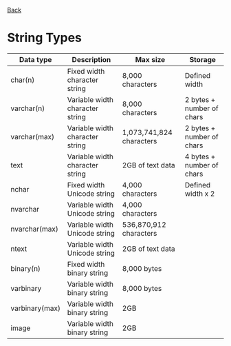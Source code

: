 [Back](README.md)
# String Types
Data type | Description | Max size | Storage
--- | --- | --- | ---
char(n) | Fixed width character string | 8,000 characters | Defined width
varchar(n) | Variable width character string | 8,000 characters | 2 bytes + number of chars
varchar(max) | Variable width character string | 1,073,741,824 characters | 2 bytes + number of chars
text | Variable width character string | 2GB of text data | 4 bytes + number of chars
nchar | Fixed width Unicode string | 4,000 characters | Defined width x 2
nvarchar | Variable width Unicode string | 4,000 characters	 
nvarchar(max) | Variable width Unicode string | 536,870,912 characters	 
ntext | Variable width Unicode string | 2GB of text data	
binary(n) | Fixed width binary string | 8,000 bytes	 
varbinary | Variable width binary string | 8,000 bytes	 
varbinary(max) | Variable width binary string | 2GB	 
image | Variable width binary string | 2GB

